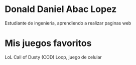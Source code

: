 # Donald Daniel Abac Lopez
Estudiante de ingenieria, aprendiendo a realizar paginas web

# Mis juegos favoritos 
LoL
Call of Dusty (COD)
Loop, juego de celular 